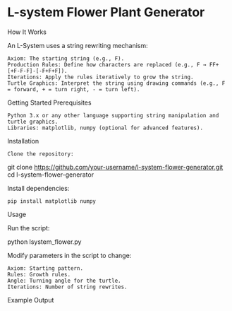 # L-system Flower Plant Generator

How It Works

An L-System uses a string rewriting mechanism:

    Axiom: The starting string (e.g., F).
    Production Rules: Define how characters are replaced (e.g., F → FF+[+F-F-F]-[-F+F+F]).
    Iterations: Apply the rules iteratively to grow the string.
    Turtle Graphics: Interpret the string using drawing commands (e.g., F = forward, + = turn right, - = turn left).

Getting Started
Prerequisites

    Python 3.x or any other language supporting string manipulation and turtle graphics.
    Libraries: matplotlib, numpy (optional for advanced features).

Installation

    Clone the repository:

git clone https://github.com/your-username/l-system-flower-generator.git
cd l-system-flower-generator

Install dependencies:

    pip install matplotlib numpy

Usage

Run the script:

python lsystem_flower.py

Modify parameters in the script to change:

    Axiom: Starting pattern.
    Rules: Growth rules.
    Angle: Turning angle for the turtle.
    Iterations: Number of string rewrites.

Example Output

